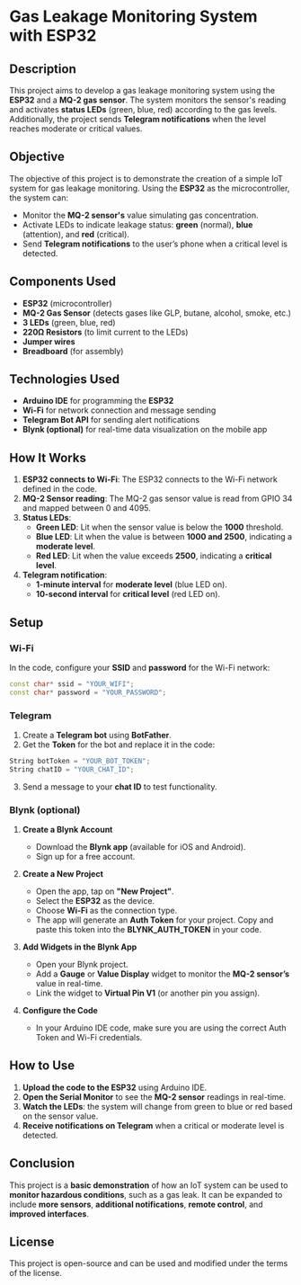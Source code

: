 
# **Gas Leakage Monitoring System with ESP32**

## **Description**

This project aims to develop a gas leakage monitoring system using the **ESP32** and a **MQ-2 gas sensor**. The system monitors the sensor's reading and activates **status LEDs** (green, blue, red) according to the gas levels. Additionally, the project sends **Telegram notifications** when the level reaches moderate or critical values.

## **Objective**

The objective of this project is to demonstrate the creation of a simple IoT system for gas leakage monitoring. Using the **ESP32** as the microcontroller, the system can:
- Monitor the **MQ-2 sensor's** value simulating gas concentration.
- Activate LEDs to indicate leakage status: **green** (normal), **blue** (attention), and **red** (critical).
- Send **Telegram notifications** to the user’s phone when a critical level is detected.

## **Components Used**

- **ESP32** (microcontroller)
- **MQ-2 Gas Sensor** (detects gases like GLP, butane, alcohol, smoke, etc.)
- **3 LEDs** (green, blue, red)
- **220Ω Resistors** (to limit current to the LEDs)
- **Jumper wires**
- **Breadboard** (for assembly)

## **Technologies Used**

- **Arduino IDE** for programming the **ESP32**
- **Wi-Fi** for network connection and message sending
- **Telegram Bot API** for sending alert notifications
- **Blynk (optional)** for real-time data visualization on the mobile app

## **How It Works**

1. **ESP32 connects to Wi-Fi**: The ESP32 connects to the Wi-Fi network defined in the code.
2. **MQ-2 Sensor reading**: The MQ-2 gas sensor value is read from GPIO 34 and mapped between 0 and 4095.
3. **Status LEDs**:
   - **Green LED**: Lit when the sensor value is below the **1000** threshold.
   - **Blue LED**: Lit when the value is between **1000 and 2500**, indicating a **moderate level**.
   - **Red LED**: Lit when the value exceeds **2500**, indicating a **critical level**.
4. **Telegram notification**:
   - **1-minute interval** for **moderate level** (blue LED on).
   - **10-second interval** for **critical level** (red LED on).

## **Setup**

### **Wi-Fi**
In the code, configure your **SSID** and **password** for the Wi-Fi network:
```cpp
const char* ssid = "YOUR_WIFI";
const char* password = "YOUR_PASSWORD";
```

### **Telegram**
1. Create a **Telegram bot** using **BotFather**.
2. Get the **Token** for the bot and replace it in the code:
```cpp
String botToken = "YOUR_BOT_TOKEN";
String chatID = "YOUR_CHAT_ID";
```
3. Send a message to your **chat ID** to test functionality.

### **Blynk (optional)**
1. **Create a Blynk Account**
   - Download the **Blynk app** (available for iOS and Android).
   - Sign up for a free account.

2. **Create a New Project**
   - Open the app, tap on **"New Project"**.
   - Select the **ESP32** as the device.
   - Choose **Wi-Fi** as the connection type.
   - The app will generate an **Auth Token** for your project. Copy and paste this token into the **BLYNK_AUTH_TOKEN** in your code.

3. **Add Widgets in the Blynk App**
   - Open your Blynk project.
   - Add a **Gauge** or **Value Display** widget to monitor the **MQ-2 sensor’s** value in real-time.
   - Link the widget to **Virtual Pin V1** (or another pin you assign).

4. **Configure the Code**
   - In your Arduino IDE code, make sure you are using the correct Auth Token and Wi-Fi credentials.

## **How to Use**

1. **Upload the code to the ESP32** using Arduino IDE.
2. **Open the Serial Monitor** to see the **MQ-2 sensor** readings in real-time.
3. **Watch the LEDs**: the system will change from green to blue or red based on the sensor value.
4. **Receive notifications on Telegram** when a critical or moderate level is detected.

## **Conclusion**

This project is a **basic demonstration** of how an IoT system can be used to **monitor hazardous conditions**, such as a gas leak. It can be expanded to include **more sensors**, **additional notifications**, **remote control**, and **improved interfaces**.

## **License**

This project is open-source and can be used and modified under the terms of the license.
